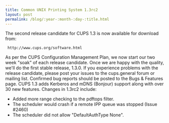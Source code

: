 ```yaml
---
title: Common UNIX Printing System 1.3rc2
layout: post
permalink: /blog/:year-:month-:day-:title.html
---
```


The second release candidate for CUPS 1.3 is now available for download from:

     http://www.cups.org/software.html

As per the CUPS Configuration Management Plan, we now start our two week "soak" of each release candidate. Once we are happy with the quality, we'll do the first stable release, 1.3.0. If you experience problems with the release candidate, please post your issues to the cups.general forum or mailing list. Confirmed bug reports should be posted to the Bugs &amp; Features page. 
CUPS 1.3 adds Kerberos and mDNS (Bonjour) support along with over 30 new features. Changes in 1.3rc2 include:
- Added more range checking to the pdftops filter.
- The scheduler would crash if a remote IPP queue was stopped (Issue #2460)
- The scheduler did not allow &quot;DefaultAuthType None&quot;.
